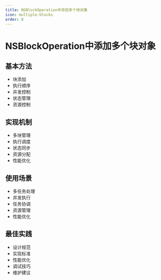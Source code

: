 ```yaml
---
title: NSBlockOperation中添加多个块对象
icon: multiple-blocks
order: 8
---
```


# NSBlockOperation中添加多个块对象

## 基本方法
- 块添加
- 执行顺序
- 并发控制
- 状态管理
- 资源控制

## 实现机制
- 多块管理
- 执行调度
- 状态同步
- 资源分配
- 性能优化

## 使用场景
- 多任务处理
- 并发执行
- 任务协调
- 资源管理
- 性能优化

## 最佳实践
- 设计规范
- 实现标准
- 性能优化
- 调试技巧
- 维护建议
